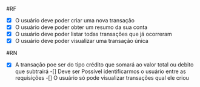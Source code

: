 #RF

-[x] O usuário deve poder criar uma nova transação
-[x] O usuário deve poder obter um resumo da sua conta
-[x] O usuário deve poder listar todas transações que já ocorreram
-[x] O usuário deve poder visualizar uma transação única

#RN
-[x] A transação poe ser do tipo crédito que somará ao valor total ou debito que subtrairá
-[] Deve ser Possível identificarmos o usuário entre as requisições
-[] O usuário só pode visualizar transações qual ele criou